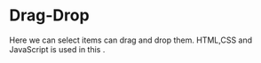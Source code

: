 # Drag-Drop
Here we can select items can drag and drop them. HTML,CSS and JavaScript is used in this .

